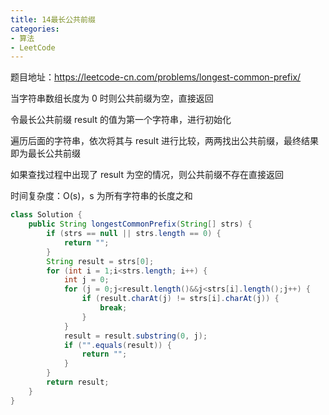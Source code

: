```yaml
---
title: 14最长公共前缀
categories: 
- 算法
- LeetCode
---
```


题目地址：https://leetcode-cn.com/problems/longest-common-prefix/

当字符串数组长度为 0 时则公共前缀为空，直接返回

令最长公共前缀 result 的值为第一个字符串，进行初始化

遍历后面的字符串，依次将其与 result 进行比较，两两找出公共前缀，最终结果即为最长公共前缀

如果查找过程中出现了 result 为空的情况，则公共前缀不存在直接返回

时间复杂度：O(s)，s 为所有字符串的长度之和

```java
class Solution {
    public String longestCommonPrefix(String[] strs) {
        if (strs == null || strs.length == 0) {
            return "";
        }
        String result = strs[0];
        for (int i = 1;i<strs.length; i++) {
            int j = 0;
            for (j = 0;j<result.length()&&j<strs[i].length();j++) {
                if (result.charAt(j) != strs[i].charAt(j)) {
                    break;
                }
            }
            result = result.substring(0, j);
            if ("".equals(result)) {
                return "";
            }
        }
        return result;
    }
}
```


